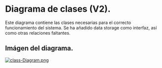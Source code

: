 
# **Diagrama de clases (V2).**

Este diagrama contiene las clases necesarias para el correcto funcionamiento del sistema.
Se ha añadido data storage como interfaz, así como otras relaciones faltantes.

## Imágen del diagrama.
[![class-Diagram.png](https://i.postimg.cc/VLwLsSsQ/class-Diagram.png)](https://postimg.cc/F1PQDHJD)

